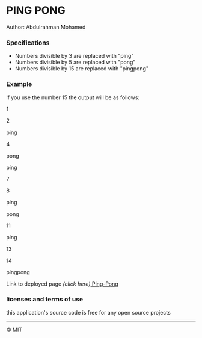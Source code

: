 # PING PONG

Author: Abdulrahman Mohamed

### Specifications
* Numbers divisible by 3 are replaced with "ping"
* Numbers divisible by 5 are replaced with "pong"
* Numbers divisible by 15 are replaced with "pingpong"

### Example
if you use the number 15 the output will be as follows:

1

2

ping

4

pong

ping

7

8

ping

pong

11

ping

13

14

pingpong

 Link to deployed page _(click here)_<a href=https://alchemy17.github.io/pingpong/ title="Title">
Ping-Pong</a>

### licenses and terms of use  
this application's source code is free for any open source projects

 ---------------------------

&copy; MIT
